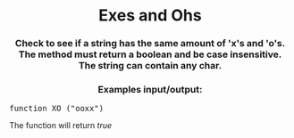 <div align = "center">

# Exes and Ohs

</div>

<div align = "center">

<h3>Check to see if a string has the same amount of 'x's and 'o's. The method must return a boolean and be case insensitive. The string can contain any char.</h3>

<h3>Examples input/output:</h3>

</div>

<pre>function XO ("ooxx")</pre>

<p>The function will return <em>true</em></p>
